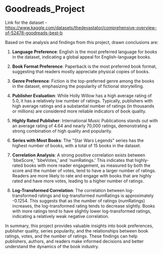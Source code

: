 # Goodreads_Project
Link for the dataset - https://www.kaggle.com/datasets/thedevastator/comprehensive-overview-of-52478-goodreads-best-b

Based on the analysis and findings from this project, drawn conclusions are:

1. **Language Preference**: English is the most preferred language for books in the dataset, indicating a global appeal for English-language books.

2. **Book Format Preference**: Paperback is the most preferred book format, suggesting that readers mostly appreciate physical copies of books.

3. **Genre Preference**: Fiction is the top-preferred genre among the books in the dataset, emphasizing the popularity of fictional storytelling.

4. **Publisher Evaluation**: While Holly Willow has a high average rating of 5.0, it has a relatively low number of ratings. Typically, publishers with high average ratings and a substantial number of ratings (in thousands or millions) are considered more reliable indicators of book quality.

5. **Highly Rated Publisher**: International Music Publications stands out with an average rating of 4.64 and nearly 70,000 ratings, demonstrating a strong combination of high quality and popularity.

6. **Series with Most Books**: The "Star Wars Legends" series has the highest number of books, with a total of 15 books in the dataset.

7. **Correlation Analysis**: A strong positive correlation exists between 'bbeScore,' 'bbeVotes,' and 'numRatings.' This indicates that highly-rated books with more reader engagement, as measured by both the score and the number of votes, tend to have a larger number of ratings. Readers are more likely to rate and engage with books that are highly rated and have more votes, leading to a higher number of ratings.

8. **Log-Transformed Correlation**: The correlation between log-transformed ratings and log-transformed numRatings is approximately -0.1254. This suggests that as the number of ratings (numRatings) increases, the log-transformed rating tends to decrease slightly. Books with more ratings tend to have slightly lower log-transformed ratings, indicating a relatively weak negative correlation.

In summary, this project provides valuable insights into book preferences, publisher quality, series popularity, and the relationships between book ratings, votes, and the number of ratings. These findings can help publishers, authors, and readers make informed decisions and better understand the dynamics of the book industry.
